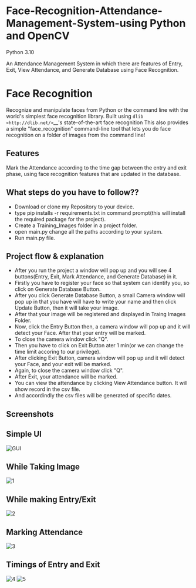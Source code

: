 # Face-Recognition-Attendance-Management-System-using Python and OpenCV
Python 3.10

An Attendance Management System in which there are features of Entry, Exit, View Attendance, and Generate Database using Face Recognition.

Face Recognition
================
Recognize and manipulate faces from Python or the command line with the world's simplest face recognition library.
Built using `dlib <http://dlib.net/>`__'s state-of-the-art face recognition
This also provides a simple "face_recognition" command-line tool that lets you do face recognition on a folder of images from the command line!

Features
--------
Mark the Attendance according to the time gap between the entry and exit phase, using face recognition features that are updated in the database.

 What steps do you have to follow??
------------------------------------

- Download or clone my Repository to your device.
- type pip installs -r requirements.txt in command prompt(this will install the required package for the project).
- Create a Training_Images folder in a project folder.
- open main.py change all the paths according to your system.
- Run main.py file.


 Project flow & explanation
--------------------------------
- After you run the project a window will pop up and you will see 4 buttons(Entry, Exit, Mark Attendance, and Generate Database) in it.
- Firstly you have to register your face so that system can identify you, so click on Generate Database Button.
- After you click Generate Database Button, a small Camera window will pop up in that you have will have to write your name and then click Update Button, then it will take your image.
- After that your image will be registered and displayed in Traing Images Folder. 
- Now, click the Entry Button then, a camera window will pop up and it will detect your Face. After that your entry will be marked.
- To close the camera window click "Q".
- Then you have to click on Exit Button ater 1 min(or we can change the time limit accoring to our privilege).
- After clicking Exit Button, camera window will pop up and it will detect your Face, and your exit will be marked.
- Again, to close the camera window click "Q".
- After Exit, your attendance will be marked.
- You can view the attendance by clicking View Attendance button. It will show record in the csv file.
- And accordindly the csv files will be generated of specific dates.

Screenshots
-----------

## Simple UI
![GUI](https://user-images.githubusercontent.com/78672930/170862376-a92b5f76-21bb-47ca-812e-0ea4599b595d.PNG)

## While Taking Image
![1](https://user-images.githubusercontent.com/78672930/170864393-470d3273-7e75-4165-b662-05c097a0a087.PNG)

## While making Entry/Exit
![2](https://user-images.githubusercontent.com/78672930/170864408-517cec72-a215-43a3-be08-c9ba6d79d7e7.PNG)

## Marking Attendance
![3](https://user-images.githubusercontent.com/78672930/170864495-b5ccad1d-8af1-47ca-88c6-4cd4022a896a.PNG)

## Timings of Entry and Exit
![4](https://user-images.githubusercontent.com/78672930/170864995-26bd6866-f345-460b-9bb0-4fc18fcaccc4.PNG)
![5](https://user-images.githubusercontent.com/78672930/170865050-6f458a26-9b1a-4e1a-960d-097c00e23c3d.PNG)
